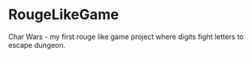 # RougeLikeGame
Char Wars - my first rouge like game project where digits fight letters to escape dungeon.
